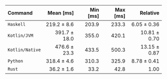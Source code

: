 | Command | Mean [ms] | Min [ms] | Max [ms] | Relative |
|:---|---:|---:|---:|---:|
| `Haskell` | 219.2 ± 8.6 | 203.9 | 233.3 | 6.05 ± 0.36 |
| `Kotlin/JVM` | 391.7 ± 18.0 | 355.0 | 420.1 | 10.81 ± 0.70 |
| `Kotlin/Native` | 476.6 ± 23.3 | 433.5 | 500.3 | 13.15 ± 0.87 |
| `Python` | 318.4 ± 4.6 | 310.3 | 325.9 | 8.78 ± 0.41 |
| `Rust` | 36.2 ± 1.6 | 33.2 | 42.8 | 1.00 |

